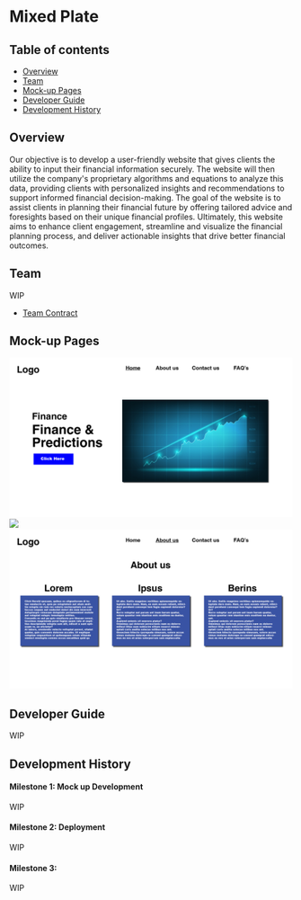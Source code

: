 # Mixed Plate

## Table of contents
* [Overview](#overview)
* [Team](#team)
* [Mock-up Pages](#mock-up-pages)
* [Developer Guide](#developer-guide)
* [Development History](#development-history)

## Overview
Our objective is to develop a user-friendly website that gives clients the ability to input their financial information securely. The website will then utilize the company's proprietary algorithms and equations to analyze this data, providing clients with personalized insights and recommendations to support informed financial decision-making. The goal of the website is to assist clients in planning their financial future by offering tailored advice and foresights based on their unique financial profiles. Ultimately, this website aims to enhance client engagement, streamline and visualize the financial planning process, and deliver actionable insights that drive better financial outcomes.

## Team
WIP
* [Team Contract](https://docs.google.com/document/d/1RjQpE1v-KnegEi_WD4V4ywFx8YryvBxxtOvXPAtF67U/edit?usp=sharing)

## Mock-up Pages
 <img src = "./img/homePage.png" >
 <img src = "./img/submitFormPage.png" >
 <img src = "./img/aboutUsPage.png" >

## Developer Guide
WIP

## Development History
<h4>Milestone 1: Mock up Development</h4>
WIP
<h4>Milestone 2: Deployment</h4>
WIP
<h4>Milestone 3: </h4>
WIP
